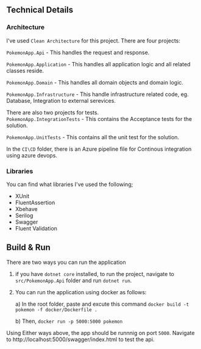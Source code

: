 ## Technical Details

### Architecture 

I've used `Clean Architecture` for this project. There are four projects: 
 
`PokemonApp.Api` - This handles the request and response.

`PokemonApp.Application` - This handles all application logic and all related classes reside. 

`PokemonApp.Domain` - This handles all domain objects and domain logic. 

`PokemonApp.Infrastructure` - This handle infrastructure related code, eg. Database, Integration to external serevices. 

There are also two projects for tests.  
`PokemonApp.IntegrationTests` - This contains the Acceptance tests for the solution.

`PokemonApp.UnitTests` - This contains all the unit test for the solution.

In the `CI\CD` folder,  there is an Azure pipeline file for Continous integration using azure devops.

### Libraries 
You can find what libraries I've used the following;

- XUnit
- FluentAssertion
- Xbehave
- Serilog
- Swagger
- Fluent Validation

 ## Build & Run
 There are two ways you can run the application
 1) if you have `dotnet core` installed, to run the project, navigate to `src/PokemonApp.Api` folder and run `dotnet run`.
 2) You can run the application using docker as follows: 

    a) In the root folder, paste and excute this command `docker build -t pokemon -f docker/Dockerfile .`

    b) Then, `docker run -p 5000:5000 pokemon`

Using Either ways above, the app should be runnnig on port `5000`. Navigate to http://localhost:5000/swagger/index.html to test the api.
